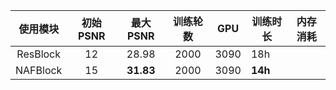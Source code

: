 | 使用模块 | 初始PSNR | 最大PSNR  | 训练轮数 | GPU  | 训练时长 | 内存消耗 |
| :------: | :------: | :-------: | :------: | ---- | -------- | -------- |
| ResBlock |    12    |   28.98   |   2000   | 3090 | 18h      |          |
| NAFBlock |    15    | **31.83** |   2000   | 3090 | **14h**  |          |

